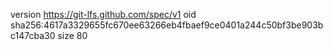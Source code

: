 version https://git-lfs.github.com/spec/v1
oid sha256:4617a3329655fc670ee63266eb4fbaef9ce0401a244c50bf3be903bc147cba30
size 80
